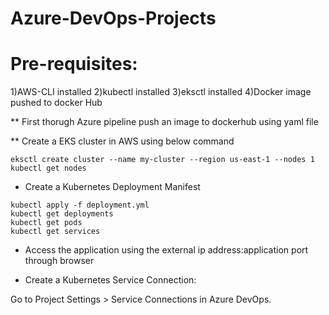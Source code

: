 # Azure-DevOps-Projects

# Pre-requisites:
1)AWS-CLI installed
2)kubectl installed
3)eksctl installed
4)Docker image pushed to docker Hub

** First thorugh Azure pipeline push an image to dockerhub using yaml file


** Create a EKS cluster in AWS using below command
```
eksctl create cluster --name my-cluster --region us-east-1 --nodes 1
kubectl get nodes

```

* Create a Kubernetes Deployment Manifest

```
kubectl apply -f deployment.yml
kubectl get deployments
kubectl get pods
kubectl get services
```
* Access the application using the external ip address:application port through browser

* Create a Kubernetes Service Connection:

Go to Project Settings > Service Connections in Azure DevOps.


